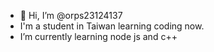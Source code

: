 - 👋 Hi, I’m @orps23124137
- I'm a student in Taiwan learning coding now.
- I’m currently learning node js and c++

<!---
orps23124137/orps23124137 is a ✨ special ✨ repository because its `README.md` (this file) appears on your GitHub profile.
--->
